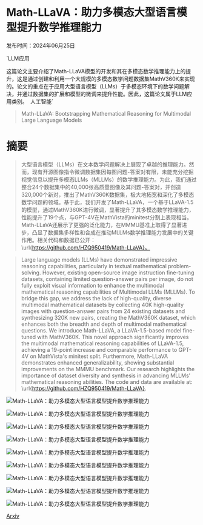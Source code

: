 # Math-LLaVA：助力多模态大型语言模型提升数学推理能力

发布时间：2024年06月25日

`LLM应用

这篇论文主要介绍了Math-LLaVA模型的开发和其在多模态数学推理能力上的提升，这是通过创建和利用一个大规模的多模态数学问题数据集MathV360K来实现的。论文的重点在于应用大型语言模型（LLMs）于多模态环境下的数学问题解决，并通过数据集的扩展和模型的微调来提升性能。因此，这篇论文属于LLM应用类别。` `人工智能`

> Math-LLaVA: Bootstrapping Mathematical Reasoning for Multimodal Large Language Models

# 摘要

> 大型语言模型（LLMs）在文本数学问题解决上展现了卓越的推理能力。然而，现有开源图像指令微调数据集因每图问题-答案对有限，未能充分挖掘视觉信息以提升多模态LLMs（MLLMs）的数学推理能力。为此，我们通过整合24个数据集中的40,000张高质量图像及其问题-答案对，并创造320,000个新对，推出了MathV360K数据集，极大地拓宽和深化了多模态数学问题的领域。基于此，我们开发了Math-LLaVA，一个基于LLaVA-1.5的模型，通过MathV360K进行微调，显著提升了其多模态数学推理能力，性能提升了19个点，与GPT-4V在MathVista的minitest分割上表现相当。Math-LLaVA还展示了更强的泛化能力，在MMMU基准上取得了显著进步，凸显了数据集多样性和合成在推动MLLMs数学推理能力发展中的关键作用。相关代码和数据已公开：\url{https://github.com/HZQ950419/Math-LLaVA}。

> Large language models (LLMs) have demonstrated impressive reasoning capabilities, particularly in textual mathematical problem-solving. However, existing open-source image instruction fine-tuning datasets, containing limited question-answer pairs per image, do not fully exploit visual information to enhance the multimodal mathematical reasoning capabilities of Multimodal LLMs (MLLMs). To bridge this gap, we address the lack of high-quality, diverse multimodal mathematical datasets by collecting 40K high-quality images with question-answer pairs from 24 existing datasets and synthesizing 320K new pairs, creating the MathV360K dataset, which enhances both the breadth and depth of multimodal mathematical questions. We introduce Math-LLaVA, a LLaVA-1.5-based model fine-tuned with MathV360K. This novel approach significantly improves the multimodal mathematical reasoning capabilities of LLaVA-1.5, achieving a 19-point increase and comparable performance to GPT-4V on MathVista's minitest split. Furthermore, Math-LLaVA demonstrates enhanced generalizability, showing substantial improvements on the MMMU benchmark. Our research highlights the importance of dataset diversity and synthesis in advancing MLLMs' mathematical reasoning abilities. The code and data are available at: \url{https://github.com/HZQ950419/Math-LLaVA}.

![Math-LLaVA：助力多模态大型语言模型提升数学推理能力](../../../paper_images/2406.17294/x1.png)

![Math-LLaVA：助力多模态大型语言模型提升数学推理能力](../../../paper_images/2406.17294/x2.png)

![Math-LLaVA：助力多模态大型语言模型提升数学推理能力](../../../paper_images/2406.17294/x3.png)

![Math-LLaVA：助力多模态大型语言模型提升数学推理能力](../../../paper_images/2406.17294/x4.png)

![Math-LLaVA：助力多模态大型语言模型提升数学推理能力](../../../paper_images/2406.17294/x5.png)

![Math-LLaVA：助力多模态大型语言模型提升数学推理能力](../../../paper_images/2406.17294/x6.png)

![Math-LLaVA：助力多模态大型语言模型提升数学推理能力](../../../paper_images/2406.17294/x7.png)

![Math-LLaVA：助力多模态大型语言模型提升数学推理能力](../../../paper_images/2406.17294/x8.png)

![Math-LLaVA：助力多模态大型语言模型提升数学推理能力](../../../paper_images/2406.17294/x9.png)

[Arxiv](https://arxiv.org/abs/2406.17294)